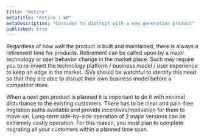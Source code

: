 ```yaml
---
title: "Retire"
metaTitle: "Retire | WP"
metaDescription: "Consider to distrupt with a new generation product"
published: true
---
```


Regardless of how well the product is built and maintained, there is always a retirement time for products. Retirement can be called upon by a major technology or user behavior change in the market place. Such may require you to re-invent the technology platform / business model / user experience to keep an edge in the market. ISVs should be watchful to identify this need so that they are able to disrupt their own business model before a competitor does. 

When a next gen product is planned it is important to do it with minimal disturbance to the existing customers. There has to be clear and pain-free migration paths available and provide incentives/motivation for them to move-on. Long-term side-by-side operation of 2 major versions can be extremely costly operation. For this reason, you must plan to complete migrating all your customers within a planned time span.
